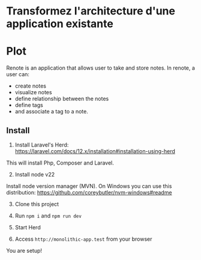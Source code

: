 # Transformez l'architecture d'une application existante

# Plot

Renote is an application that allows user to take and store notes.
In renote, a user can:
- create notes
- visualize notes
- define relationship between the notes
- define tags
- and associate a tag to a note.

## Install

1. Install Laravel's Herd:
https://laravel.com/docs/12.x/installation#installation-using-herd

This will install Php, Composer and Laravel.

2. Install node v22

Install node version manager (MVN).
On Windows you can use this distribution:
https://github.com/coreybutler/nvm-windows#readme


3. Clone this project

4. Run `npm i` and `npm run dev`

5. Start Herd

6. Access `http://monolithic-app.test` from your browser

You are setup!
